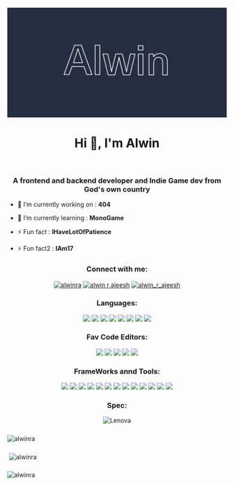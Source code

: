 ![Alwin](https://raw.githubusercontent.com/AlwinRA/AlwinRA/909502dd8f84dddde183f7039035a19cdb8884b2/Alwin.svg)
<p align="center">

</p>
<h1 align="center">Hi 👋, I'm Alwin</h1>
</br>

<h3 align="center">A frontend and backend developer and Indie Game dev from God's own country</h3>

- 🔭 I’m currently working on :  **404**

- 🌱 I’m currently learning : **MonoGame**

- ⚡ Fun fact : **IHaveLotOfPatience**
- ⚡ Fun fact2 : **IAm17**

<h3 align="center">Connect with me:</h3>
<p align="center">
<a href="https://stackoverflow.com/users/19282355/alwinra" target="blank"><img align="center" src="https://raw.githubusercontent.com/rahuldkjain/github-profile-readme-generator/master/src/images/icons/Social/stack-overflow.svg" alt="alwinra" height="30" width="40" /></a>
<a href="https://facebook.com/alwin.rajeesh" target="blank"><img align="center" src="https://img.shields.io/badge/Facebook-1877F2?style=for-the-badge&logo=facebook&logoColor=white" alt="alwin r ajeesh" height="30" /></a>
<a href="https://instagram.com/alwin_r_ajeesh" target="blank"><img align="center" src="https://img.shields.io/badge/Instagram-E4405F?style=for-the-badge&logo=instagram&logoColor=white" alt="alwin_r_ajeesh" height="30"/></a>
</p>

<h3 align="center">Languages:</h3>
<div align="center">
    <img src="https://img.shields.io/badge/C%2B%2B-00599C?style=for-the-badge&logo=c%2B%2B&logoColor=white" />
    <img src="https://img.shields.io/badge/Python-FFD43B?style=for-the-badge&logo=python&logoColor=blue"  />
    <img src="https://img.shields.io/badge/PHP-777BB4?style=for-the-badge&logo=php&logoColor=whit"  />
    <img src="https://img.shields.io/badge/Java-ED8B00?style=for-the-badge&logo=java&logoColor=white"  />
    <img src="https://img.shields.io/badge/HTML5-E34F26?style=for-the-badge&logo=html5&logoColor=white" />
    <img src="https://img.shields.io/badge/JavaScript-323330?style=for-the-badge&logo=javascript&logoColor=F7DF1E"  />
    <img src="https://img.shields.io/badge/CSS3-1572B6?style=for-the-badge&logo=css3&logoColor=white"  />
    <img src="https://img.shields.io/badge/Lua-2C2D72?style=for-the-badge&logo=lua&logoColor=white"/>
</div>





###  

<h3 align="center">Fav Code Editors:</h3>

<div align="center">
    <img src="https://img.shields.io/badge/Atom-66595C?style=for-the-badge&logo=Atom&logoColor=white" />
    <img src="https://img.shields.io/badge/IntelliJ_IDEA-000000.svg?style=for-the-badge&logo=intellij-idea&logoColor=white" />
    <img src="https://img.shields.io/badge/sublime_text-%23575757.svg?&style=for-the-badge&logo=sublime-text&logoColor=important" />
    <img src="https://img.shields.io/badge/Visual_Studio_Code-0078D4?style=for-the-badge&logo=visual%20studio%20code&logoColor=white" />
    <img src="https://img.shields.io/badge/VSCodium-0078D4?style=for-the-badge&logo=visual%20studio%20code&logoColor=white" />
</div>

###  

<h3 align="center">FrameWorks annd Tools:</h3>
<div align="center">
<img src="https://img.shields.io/badge/SDL2-27338e?&style=for-the-badge&logo=&logoColor=white"/>
<img src="https://img.shields.io/badge/LibGDX-E2231A?&style=for-the-badge&logo=&logoColor=white"/>
<img src="https://img.shields.io/badge/OpenGL-FFFFFF?style=for-the-badge&logo=opengl" />
<img src="https://img.shields.io/badge/MySQL-005C84?style=for-the-badge&logo=mysql&logoColor=white" />
<img src="https://img.shields.io/badge/Figma-F24E1E?style=for-the-badge&logo=figma&logoColor=white" />
<img src="https://img.shields.io/badge/json-5E5C5C?style=for-the-badge&logo=json&logoColor=white" />

<img src="https://img.shields.io/badge/jQuery-0769AD?style=for-the-badge&logo=jquery&logoColor=white" />

<img src="https://img.shields.io/badge/Font_Awesome-339AF0?style=for-the-badge&logo=fontawesome&logoColor=white" />

<img src="https://img.shields.io/badge/Bootstrap-563D7C?style=for-the-badge&logo=bootstrap&logoColor=white" />

<img src="https://img.shields.io/badge/OpenCV-27338e?style=for-the-badge&logo=OpenCV&logoColor=white" />



<img src="	https://img.shields.io/badge/Spring_Boot-F2F4F9?style=for-the-badge&logo=spring-boot" />

<img src="	https://img.shields.io/badge/Tailwind_CSS-38B2AC?style=for-the-badge&logo=tailwind-css&logoColor=white" />

<img src="https://img.shields.io/badge/ThreeJs-black?style=for-the-badge&logo=three.js&logoColor=white" />
</div>
<h3 align="center">Spec:</h3>
<div align="center">
    <img src="https://img.shields.io/badge/lenovo%20laptop-E2231A?style=for-the-badge&logo=lenovo&logoColor=white" alt="Lenova" />
</div>

###  

<p><img align="center" src="https://github-readme-stats.vercel.app/api/top-langs?username=alwinra&show_icons=true&locale=en&layout=compact" alt="alwinra" /></p>

###  

<p>&nbsp;<img align="center" src="https://github-readme-stats.vercel.app/api?username=alwinra&show_icons=true&locale=en" alt="alwinra" /></p>

###  

<p><img align="center" src="https://github-readme-streak-stats.herokuapp.com/?user=alwinra&" alt="alwinra" /></p>
